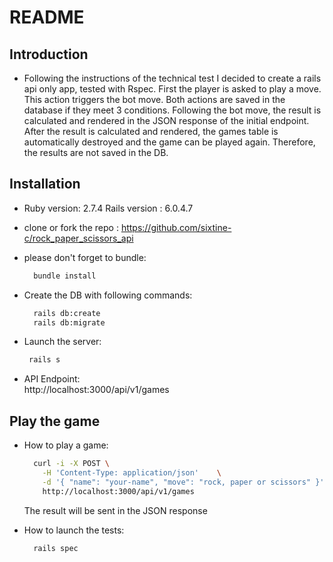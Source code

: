 # README

## Introduction

* Following the instructions of the technical test I decided to create a rails api only app, tested with Rspec.
First the player is asked to play a move. This action triggers the bot move.
Both actions are saved in the database if they meet 3 conditions.
Following the bot move, the result is calculated and rendered in the JSON response of the initial endpoint.
After the result is calculated and rendered, the games table is automatically destroyed and the game can be played again. Therefore, the results are not saved in the DB.

## Installation

* Ruby version: 2.7.4 Rails version : 6.0.4.7

* clone or fork the repo : https://github.com/sixtine-c/rock_paper_scissors_api

* please don't forget to bundle:

  ```bash
    bundle install
  ```

* Create the DB with following commands:
  ```bash
    rails db:create
    rails db:migrate
  ```

* Launch the server:
   ```bash
    rails s
  ```
*  API Endpoint: \
  http://localhost:3000/api/v1/games

## Play the game

* How to play a game:
  ```bash
    curl -i -X POST \
      -H 'Content-Type: application/json'    \
      -d '{ "name": "your-name", "move": "rock, paper or scissors" }' \
      http://localhost:3000/api/v1/games
  ```
  The result will be sent in the JSON response

* How to launch the tests:
  ```bash
    rails spec
  ```
